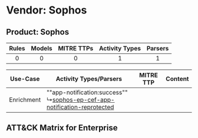 Vendor: Sophos
==============
Product: Sophos
---------------
| Rules | Models | MITRE TTPs | Activity Types | Parsers |
|:-----:|:------:|:----------:|:--------------:|:-------:|
|   0   |   0    |     0      |       1        |    1    |

|  Use-Case  | Activity Types/Parsers    | MITRE TTP | Content    |
|:----------:| ---- | --------- | ---- |
| Enrichment |  ""app-notification:success""<br> ↳[sophos-ep-cef-app-notification-reprotected](Ps/pC_sophosepcefappnotificationreprotected.md)<br> |    | [](RM/r_m_sophos_sophos_Enrichment.md) |

ATT&CK Matrix for Enterprise
----------------------------
